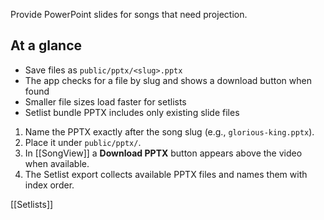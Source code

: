 Provide PowerPoint slides for songs that need projection.

## At a glance
- Save files as `public/pptx/<slug>.pptx`
- The app checks for a file by slug and shows a download button when found
- Smaller file sizes load faster for setlists
- Setlist bundle PPTX includes only existing slide files

1. Name the PPTX exactly after the song slug (e.g., `glorious-king.pptx`).
2. Place it under `public/pptx/`.
3. In [[SongView]] a **Download PPTX** button appears above the video when available.
4. The Setlist export collects available PPTX files and names them with index order.

[[Setlists]]
